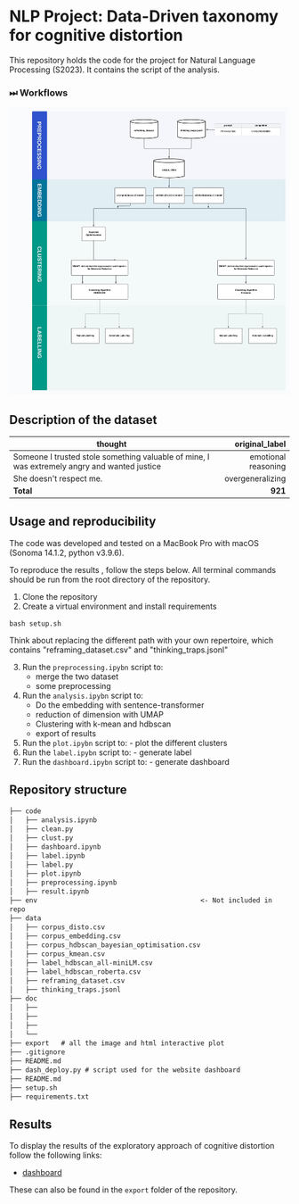 # NLP Project: Data-Driven taxonomy for cognitive distortion

This repository holds the code for the project for Natural Language Processing (S2023). It contains the script of the analysis.

### ⏭ Workflows
![Texte alternatif](https://github.com/SylvainEstebe/cognitive_distortion_project/raw/main/export/NLP%20-%20Share%20(1).jpeg)

## Description of the dataset

| thought | original_label |
| ----------------- | -: |
| Someone I trusted stole something valuable of mine, I was extremely angry and wanted justice       | emotional reasoning |
| She doesn't respect me.        | overgeneralizing |
| **Total**         | **921**|

## Usage and reproducibility

The code was developed and tested on a MacBook Pro with macOS (Sonoma 14.1.2, python v3.9.6).

To reproduce the results , follow the steps below. All terminal commands should be run from the root directory of the repository.


1. Clone the repository
2. Create a virtual environment and install requirements
```
bash setup.sh
```
Think about replacing the different path with your own repertoire, which contains "reframing_dataset.csv" and "thinking_traps.jsonl"

3. Run the `preprocessing.ipybn` script to: 
    - merge the two dataset
    - some preprocessing
4. Run the `analysis.ipybn` script to: 
    - Do the embedding with sentence-transformer
    - reduction of dimension with UMAP
    - Clustering with k-mean and hdbscan
    - export of results
4. Run the `plot.ipybn` script to:
       - plot the different clusters
5. Run the `label.ipybn` script to:
       - generate label
6. Run the `dashboard.ipybn` script to:
       - generate dashboard


## Repository structure
```
├── code 
│   ├── analysis.ipynb
│   ├── clean.py
│   ├── clust.py
│   ├── dashboard.ipynb
│   ├── label.ipynb
│   ├── label.py
│   ├── plot.ipynb
│   ├── preprocessing.ipynb
│   ├── result.ipynb
├── env                                         <- Not included in repo
├── data
│   ├── corpus_disto.csv
│   ├── corpus_embedding.csv
│   ├── corpus_hdbscan_bayesian_optimisation.csv
│   ├── corpus_kmean.csv
│   ├── label_hdbscan_all-miniLM.csv
│   ├── label_hdbscan_roberta.csv
│   ├── reframing_dataset.csv
│   ├── thinking_traps.jsonl
├── doc                                   
│   ├──
│   ├── 
│   ├── 
│   └──
├── export   # all the image and html interactive plot                                 
├── .gitignore
├── README.md
├── dash_deploy.py # script used for the website dashboard
├── README.md
├── setup.sh 
├── requirements.txt
```
## Results
To display the results of the exploratory approach of cognitive distortion follow the following links:
- [dashboard](https://cognitive-distortion-d.onrender.com/)

These can also be found in the `export` folder of the repository.
